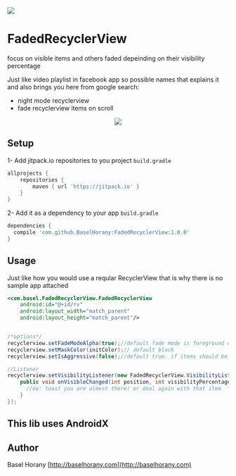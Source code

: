 
[![](https://jitpack.io/v/BaselHorany/FadedRecyclerView.svg)](https://jitpack.io/#BaselHorany/FadedRecyclerView)

# FadedRecyclerView
focus on visible items and others faded depeinding on their visibility percentage

Just like video playlist in facebook app
so possible names that explains it and also brings you here from google search:
 * night mode recyclerview
 * fade recyclerview items on scroll


<p align="center">
  <img src="https://github.com/BaselHorany/FadedRecyclerView/blob/master/showcase.gif?raw=true" />
</p>


## Setup
1- Add jitpack.io repositories to you project `build.gradle`
```groovy 
allprojects {
    repositories {
        maven { url 'https://jitpack.io' }
    }
}
```
2- Add it as a dependency to your app `build.gradle`
```groovy
dependencies {
  compile 'com.github.BaselHorany:FadedRecyclerView:1.0.0'
}
```

## Usage
Just like how you would use a reqular RecyclerView that is why there is no sample app attached

```xml
<com.basel.FadedRecyclerView.FadedRecyclerView
    android:id="@+id/rv"
    android:layout_width="match_parent"
    android:layout_height="match_parent"/>
```

```java

/*options*/
recyclerview.setFadeModeAlpha(true);//default fade mode is foreground overlay try both and use what you like.
recyclerview.setMaskColor(initColor);// default black
recyclerview.setIsAggressive(false);//default true. if items should be dimmed aggressively

//Listener
recyclerview.setVisibilityListener(new FadedRecyclerView.VisibilityListener() {
    public void onVisibleChanged(int position, int visibilityPercentage) {
      //ex: toast you are almost there! or deal again with that item 
    }
});

```

## This lib uses AndroidX

## Author
Basel Horany 
[http://baselhorany.com](http://baselhorany.com)

